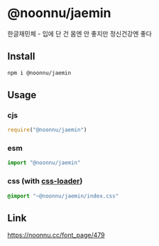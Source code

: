 # @noonnu/jaemin
한글재민체 - 입에 단 건 몸엔 안 좋지만 정신건강엔 좋다

## Install
```sh
npm i @noonnu/jaemin
```
## Usage
### cjs
```js
require("@noonnu/jaemin")
```
### esm
```js
import "@noonnu/jaemin"
```
### css (with [css-loader](https://github.com/webpack-contrib/css-loader))
```css
@import "~@noonnu/jaemin/index.css"
```

## Link
https://noonnu.cc/font_page/479